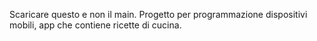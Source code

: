 Scaricare questo e non il  main.
Progetto per programmazione dispositivi mobili, app che contiene ricette di cucina.
